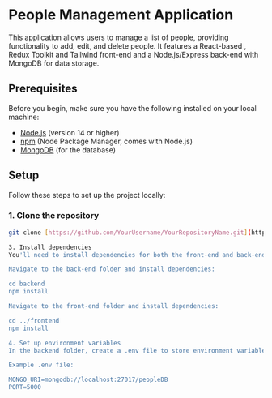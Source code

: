 # People Management Application

This application allows users to manage a list of people, providing functionality to add, edit, and delete people. It features a React-based , Redux Toolkit and Tailwind front-end and a Node.js/Express back-end with MongoDB for data storage.

## Prerequisites

Before you begin, make sure you have the following installed on your local machine:

- [Node.js](https://nodejs.org/) (version 14 or higher)
- [npm](https://www.npmjs.com/) (Node Package Manager, comes with Node.js)
- [MongoDB](https://www.mongodb.com/) (for the database)

## Setup

Follow these steps to set up the project locally:

### 1. Clone the repository

```bash
git clone [https://github.com/YourUsername/YourRepositoryName.git](https://github.com/MhdNour24/people-management.git)

3. Install dependencies
You'll need to install dependencies for both the front-end and back-end.

Navigate to the back-end folder and install dependencies:

cd backend
npm install

Navigate to the front-end folder and install dependencies:

cd ../frontend
npm install

4. Set up environment variables
In the backend folder, create a .env file to store environment variables required for the server, such as database connection details.

Example .env file:

MONGO_URI=mongodb://localhost:27017/peopleDB
PORT=5000
